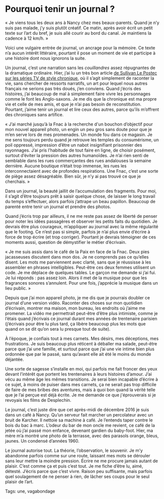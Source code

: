# Pourquoi tenir un journal ?

« Je viens tous les deux ans à Nancy chez mes beaux-parents. Quand je n’y suis pas malade, j’y suis plutôt créatif. Ce matin, après avoir écrit un petit texte sur l’art du bref, je suis allé courir au bord du canal. Je maintiens la cadence à 12 km/h. »<span id="more-44638"></span>

Voici une vulgaire entrée de journal, un ancrage pour la mémoire. Ce texte n’a aucun intérêt littéraire, pourtant il pose un moment de vie et participe à une histoire dont nous ignorons la suite.

Un journal, c’est une narration sans les *couillandres* assez répugnantes de la dramatique ordinaire. Hier, j’ai lu un très bon article [de Sullivan Le Postec sur les séries TV de style chronique](http://www.sullivanlepostec.fr/2016/12/series-francaises-rehabiliter-la-chronique.html), où il s’agit simplement de raconter la vie, sans chercher de ressorts narratifs, un art pour lequel nous autres français ne serions pas très doués, j’en conviens. Quand j’écris des histoires, j’ai beaucoup de mal à simplement faire vivre les personnages comme le font les Anglo-saxons. Je me dis que la chronique est ma propre vie et celle de mes amis, et que je n’ai pas besoin de reconstitution. Pourtant, j’aime tenir un journal et lire ceux des autres, parce qu’ils m’offrent des chroniques sans artifice.

« J’ai marché jusqu’à la Fnac à la recherche d'un bouchon d’objectif pour mon nouvel appareil photo, un engin un peu gros sans doute pour que je m’en serve lors de mes promenades. Un monde fou dans ce magasin. Je me sens toujours perdu quand je retrouve les temples du consumérisme, un poil oppressé, impression d’être un nabot insignifiant prisonnier des rayonnages. J’ai pris l’habitude de tout faire en ligne, de choisir posément, surtout d’éviter la pression des autres humanoïdes. Je n’ai rien senti de semblable dans les rues commerçantes des rues andalouses la semaine dernière. Aucune boutique n’était trop immense, les rues les interconnectaient avec de profondes respirations. Une Fnac, c’est une sorte de piège assez désagréable. Bien sûr, je n’y ai pas trouvé ce que je cherchais. »

Dans un journal, la beauté jaillit de l’accumulation des fragments. Pour moi, il s’agit d’être toujours prêt à saisir quelque chose, de laisser le long travail du temps s’effectuer, alors parfois j’attrape un beau papillon. Beaucoup de parenté entre tenir un journal et prendre des photos.

Quand j’écris trop par ailleurs, il ne me reste pas assez de liberté de penser pour noter les idées passagères et observer les petits faits du quotidien. Je devrais être plus courageux, m’appliquer au journal avec la même régularité que le footing. Ce n’est pas si simple, parfois je n’ai plus envie d’écrire à force de trop écrire (et trop corriger). Pourtant je devrais témoigner de ces moments aussi, question de démystifier le métier d’écrivain.

« Je me suis assis dans le café de la Paix en face de la Fnac. Deux pies jacasseuses discutent dans mon dos. Je ne comprends pas ce qu’elles disent. Les mots me parviennent avec clarté, sans que je réussisse à les assembler en phrases intelligibles. Peut-être ces deux femmes utilisent un code. Je me déplace de quelques tables. Le garçon me demande si j’ai fui. Je lui réponds : pas assez loin. Alors il met de la musique pour que les fragrances sonores s’annulent. Pour une fois, j’apprécie la musique dans un lieu public. »

Depuis que j’ai mon appareil photo, je me dis que je pourrais doubler ce journal d’une version vidéo. Raconter des choses sur mon quotidien d’écrivain, montrer ma maison, mon bureau, les endroits où j’aime me promener. La vidéo me permettrait peut-être d’être plus intimiste, comme je l’étais quand j’écrivais ce journal durant mes années de trentenaire parisien (j’écrivais pour être lu plus tard, ça libère beaucoup plus les mots que quand on se dit qu’on sera lu presque tout de suite).

À l’époque, je confiais tout à mes carnets. Mes désirs, mes déceptions, mes frustrations. Je suis beaucoup plus réticent à déballer ma salade, peut-être parce que j’ai une famille, et surtout parce que j’ai une vie intime bien plus ordonnée que par le passé, sans qu’avant elle ait été le moins du monde déjantée.

Une sorte de sagesse s’installe en moi, qui parfois me fait froncer des yeux devant l’intérêt que portent les trentenaires à leurs histoires d’amour. J’ai vécu au même âge les mêmes transitions. Je serai bien incapable d’écrire à ce sujet, à moins de puiser dans mes carnets, ça ne serait pas trop difficile de faire de mes bribes des aventures, mais à quoi bon quand la vérité telle que je l’ai perçue est déjà écrite. Je me demande ce que j'éprouverais si je revoyais les films de Desplechin.

Le journal, c’est juste dire que cet après-midi de décembre 2016 je suis dans un café à Nancy. Qu’un serveur fait marcher un percolateur avec un bruit de Karcher. Il nettoie sa machine à café. Je l’entends taper contre le bois du bac à marc. L’odeur du bar de mon oncle me revient, ce café de la jetée où j’ai passé mon enfance, devenant gardien du baby-foot. Hier, ma mère m’a montré une photo de la terrasse, avec des parasols orange, bleus, jaunes. Un condensé d’années 1960.

Le journal autorise tout. La théorie, l’observation, le souvenir. Je m’y abandonne parfois comme sur une route, laissant mes mots se dérouler sans leur mettre la moindre pression. Écrire ne me procure jamais autant de plaisir. C’est comme ça et puis c’est tout. Je me fiche d’être lu, aimé, détesté. J’écris parce que c’est vivre. Raison peu suffisante, mais parfois quel soulagement de ne penser à rien, de lâcher ses coups pour le seul plaisir de l’art.

Tags: une, vagabondage